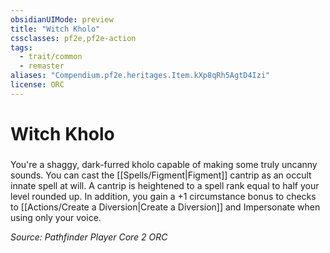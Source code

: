 ```yaml
---
obsidianUIMode: preview
title: "Witch Kholo"
cssclasses: pf2e,pf2e-action
tags:
  - trait/common
  - remaster
aliases: "Compendium.pf2e.heritages.Item.kXp8qRh5AgtD4Izi"
license: ORC
---
```

# Witch Kholo

### 






You're a shaggy, dark-furred kholo capable of making some truly uncanny sounds. You can cast the [[Spells/Figment|Figment]] cantrip as an occult innate spell at will. A cantrip is heightened to a spell rank equal to half your level rounded up. In addition, you gain a +1 circumstance bonus to checks to [[Actions/Create a Diversion|Create a Diversion]] and Impersonate when using only your voice.

*Source: Pathfinder Player Core 2*
*ORC*
